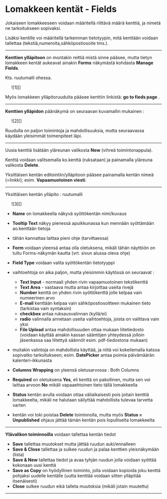 # Lomakkeen kentät - Fields

Jokaiseen lomakkeeseen voidaan määritellä riittävä määrä kenttiä, ja nimetä ne tarkoitukseen sopivaksi.

Lisäksi kentille voi määritellä tarkemman tietotyypin, mitä kenttään voidaan tallettaa (tekstiä,numeroita,sähköpostiosoite tms.).

----

__Kenttien ylläpitoon__ on montakin reittiä mistä sinne pääsee, mutta tietyn lomakkeen kentät aukeavat ainakin
__Forms__ näkymästä kohdasta __Manage Fields__.

Kts. ruutumalli ohessa.


<figure class="fig-n border" style="margin:0 0 0 20px">
![1][]
</figure>

Myös lomakkeen ylläpitoruudulta pääsee kenttiin linkistä: __go to fieds page__ .

----

__Kenttien ylläpidon__ päänäkymä on seuraavan kuvamallin mukainen :

<figure class="fig-n border" style="margin:0 0 0 20px">
![2][]
</figure>


Ruudulla on paljon toimintoja ja mahdollisuuksia, mutta seuraavassa käydään yleisimmät toimenpiteet läpi.

----

Uusia kenttiä lisätään yläreunan valikosta __New__ (vihreä toimintonappula).

Kenttä voidaan valitsemalla ko.kenttä (ruksataan) ja painamalla yläreuna valikosta __Delete__.

Yksittäisen kentän editointiin/ylläpitoon pääsee painamalla kentän nimeä (=linkki); esim. __Vapaamuotoinen viesti__.

----

Yksittäisen kentän ylläpito : ruutumalli

<figure class="fig-n border" style="margin:0 0 0 20px">
![3][]
</figure>


* __Name__ on lomakkeella näkyvä syöttökentän nimi/kuvaus

* __Tooltip Text__ näkyy pienessä apuikkunassa kun mennään syöttämään ao.kenttään tietoja
* tähän kannattaa laittaa pieni ohje (tarvittaessa)

* __Form__ voidaan yleensä antaa olla oletuksena, mikäli tähän näyttöön on tultu Forms-näkymän kautta (vrt. sivun alussa oleva ohje)

* __Field Type__ voidaan valita syöttökentän tietotyyppi
* vaihtoehtoja on aika paljon, mutta yleisimmin käytössä on seuraavat :
	* __Text Input__  - normaali yhden rivin vapaamuotoinen tekstikenttä
	* __Text Area__ - vastaava mutta antaa kirjoittaa useita rivejä
	* __Number__ kenttä on yhden rivin syöttökenttä jolle kelpaa vain numeerinen arvo
	* __E-mail__ kenttään kelpaa vain sähköpostiosoitteen mukainen tieto (tarkistaa vain syntaksin)
	* __checkbox__ antaa ruksausvalinnan (kyllä/ei)
	* __radio__ valinnalla annetaan useita vaihtoehtoja, joista on valittava vain yksi
	* __File Upload__ antaa mahdollisuuden ottaa mukaan liitetiedosto (voidaan käyttää ainakin kassan sääntöjen yhteydessä jolloin jäsenkassa saa liitettyä säännöt esim. pdf-tiedostona mukaan)
* muitakin valintoja on mahdollista käyttää, ja niitä voi kokeilemalla katsoa sopivatko tarkoitukseen; esim. __DatePicker__ antaa poimia päivämäärän kalenteri-ikkunasta

* __Columns Wrapping__ on yleensä oletusarvossa : Both Columns

* __Required__ on oletuksena __Yes__, eli kenttä on pakollinen, mutta sen voi laittaa arvoon __No__ mikäli vapaaehtoinen tieto tällä lomakkeella

* __Status__ kentän avulla voidaan ottaa väliaikaisesti pois joitain kenttiä lomakkeelta, mikäli ne halutaan säilyttää mahdollista tulevaa tarvetta varten
* kentän voi toki poistaa __Delete__ toiminnolla, mutta myös __Status = Unpublished__ ohjaus jättää tämän kentän pois lopulliselta lomakkeelta

----


__Ylävalikon toiminnoilla__ voidaan tallettaa kentän tiedot 

* __Save__ tallettaa muutokset mutta jättää ruudun auki/ennalleen
* __Save & Close__ tallettaa ja sulkee ruudun ja palaa kenttien yleisnäkymään (lista)
* __Save & New__ tallettaa tiedot ja avaa tyhjän ruudun jolla voidaan syöttää kokonaan uusi kenttä
* __Save as Copy__ on hyödyllinen toiminto, jolla voidaan kopioida joku kenttä pohjaksi uudelle kentälle (uutta kenttää voidaan sitten ylläpitää itsenäisesti)
* __Close__ sulkee ruudun eikä talleta muutoksia (mikäli jotain muutettu)


----

[1]: kuvat/kuva210.png
[2]: kuvat/kuva211.png
[3]: kuvat/kuva212.png
[4]: kuvat/kuva213.png
[5]: kuvat/kuva214.png
